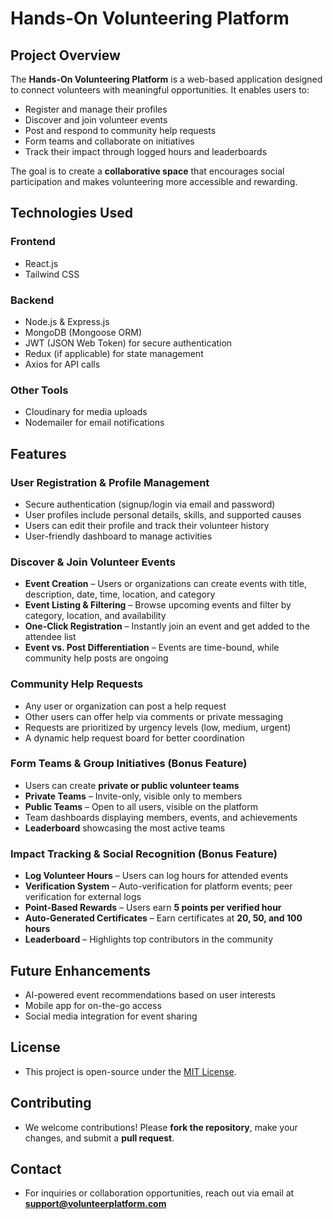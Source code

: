# Hands-On Volunteering Platform

## Project Overview
The **Hands-On Volunteering Platform** is a web-based application designed to connect volunteers with meaningful opportunities. It enables users to:

- Register and manage their profiles
- Discover and join volunteer events
- Post and respond to community help requests
- Form teams and collaborate on initiatives
- Track their impact through logged hours and leaderboards

The goal is to create a **collaborative space** that encourages social participation and makes volunteering more accessible and rewarding.

## Technologies Used

### Frontend
- React.js
- Tailwind CSS

### Backend
- Node.js & Express.js
- MongoDB (Mongoose ORM)
- JWT (JSON Web Token) for secure authentication
- Redux (if applicable) for state management
- Axios for API calls

### Other Tools
- Cloudinary for media uploads
- Nodemailer for email notifications

## Features

### User Registration & Profile Management
- Secure authentication (signup/login via email and password)
- User profiles include personal details, skills, and supported causes
- Users can edit their profile and track their volunteer history
- User-friendly dashboard to manage activities

### Discover & Join Volunteer Events
- **Event Creation** – Users or organizations can create events with title, description, date, time, location, and category
- **Event Listing & Filtering** – Browse upcoming events and filter by category, location, and availability
- **One-Click Registration** – Instantly join an event and get added to the attendee list
- **Event vs. Post Differentiation** – Events are time-bound, while community help posts are ongoing

### Community Help Requests
- Any user or organization can post a help request
- Other users can offer help via comments or private messaging
- Requests are prioritized by urgency levels (low, medium, urgent)
- A dynamic help request board for better coordination

### Form Teams & Group Initiatives (Bonus Feature)
- Users can create **private or public volunteer teams**
- **Private Teams** – Invite-only, visible only to members
- **Public Teams** – Open to all users, visible on the platform
- Team dashboards displaying members, events, and achievements
- **Leaderboard** showcasing the most active teams

### Impact Tracking & Social Recognition (Bonus Feature)
- **Log Volunteer Hours** – Users can log hours for attended events
- **Verification System** – Auto-verification for platform events; peer verification for external logs
- **Point-Based Rewards** – Users earn **5 points per verified hour**
- **Auto-Generated Certificates** – Earn certificates at **20, 50, and 100 hours**
- **Leaderboard** – Highlights top contributors in the community

## Future Enhancements
- AI-powered event recommendations based on user interests
- Mobile app for on-the-go access
- Social media integration for event sharing

## License
- This project is open-source under the [MIT License](LICENSE).

## Contributing
- We welcome contributions! Please **fork the repository**, make your changes, and submit a **pull request**.

## Contact
- For inquiries or collaboration opportunities, reach out via email at **support@volunteerplatform.com**

